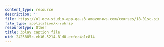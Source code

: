 ```yaml
---
content_type: resource
description: ''
file: https://ol-ocw-studio-app-qa.s3.amazonaws.com/courses/18-01sc-single-variable-calculus-fall-2010/2425885ceb36521481d0ecfec4b1c814_kCPVBl953eY.vtt
file_type: application/x-subrip
resourcetype: Other
title: 3play caption file
uid: 2425885c-eb36-5214-81d0-ecfec4b1c814
---
```

